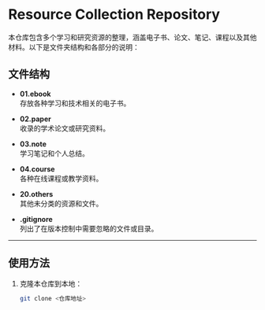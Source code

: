 # Resource Collection Repository

本仓库包含多个学习和研究资源的整理，涵盖电子书、论文、笔记、课程以及其他材料。以下是文件夹结构和各部分的说明：

## 文件结构

- **01.ebook**  
  存放各种学习和技术相关的电子书。

- **02.paper**  
  收录的学术论文或研究资料。

- **03.note**  
  学习笔记和个人总结。

- **04.course**  
  各种在线课程或教学资料。

- **20.others**  
  其他未分类的资源和文件。

- **.gitignore**  
  列出了在版本控制中需要忽略的文件或目录。

---

## 使用方法

1. 克隆本仓库到本地：
   ```bash
   git clone <仓库地址>
